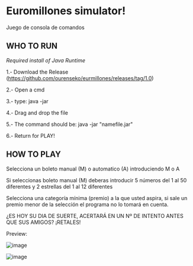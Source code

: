 # Euromillones simulator!
Juego de consola de comandos



WHO TO RUN
---
*Required install of Java Runtime*

1.- Download the Release (https://github.com/ourenseko/eurmillones/releases/tag/1.0)

2.- Open a cmd

3.- type: java -jar 

4.- Drag and drop the file 

5.- The command should be: java -jar "namefile.jar"

6.- Return for PLAY!


HOW TO PLAY
---
Selecciona un boleto manual (M) o automatico (A) introduciendo M o A

Si seleccionas boleto manual (M) deberas introducir 5 números del 1 al 50 diferentes y 2 estrellas del 1 al 12 diferentes

Selecciona una categoría mínima (premio) a la que usted aspira, si sale un premio menor de la selección el programa no lo tomará en cuenta.

¿ES HOY SU DIA DE SUERTE, ACERTARÁ EN UN Nº DE INTENTO ANTES QUE SUS AMIGOS? ¡RETALES!



Preview:

![image](https://user-images.githubusercontent.com/25538565/156268130-285aa416-6c11-4da3-841e-82c5b026165f.png)

![image](https://user-images.githubusercontent.com/25538565/156268208-011fee55-a99d-42f3-a07e-391aaf364360.png)

